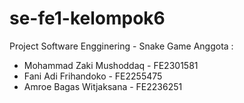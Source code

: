 # se-fe1-kelompok6
Project Software Engginering -  Snake Game
Anggota :
  -   Mohammad Zaki Mushoddaq - FE2301581
  -   Fani Adi Frihandoko - FE2255475
  -   Amroe Bagas Witjaksana - FE2236251  
 
